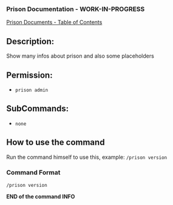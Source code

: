 ### Prison Documentation - **WORK-IN-PROGRESS**
[Prison Documents - Table of Contents](docs/prison_docs_000_toc.md)

## Description:

Show many infos about prison and also some placeholders

## Permission:

- `prison admin`

## SubCommands:

- `none`

## How to use the command

Run the command himself to use this, example: `/prison version`

### Command Format

`/prison version`

**END of the command INFO**